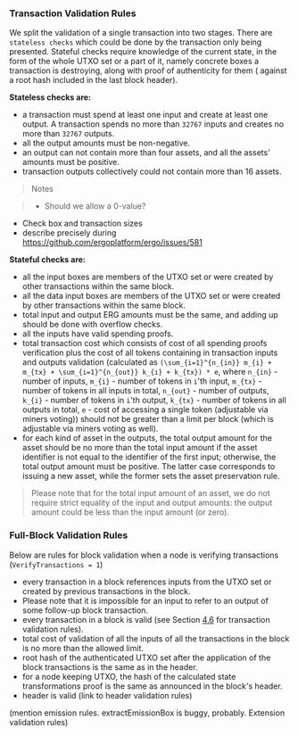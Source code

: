 

### Transaction Validation Rules 


We split the validation of a single transaction into two stages. There are `stateless checks` which could be done by the transaction only being presented. Stateful checks require knowledge of the current state, in the form of the whole UTXO set or a part of it, namely concrete boxes a transaction is destroying, along with proof of authenticity for them ( against a root hash included in the last block header).

**Stateless checks are:**

-   a transaction must spend at least one input and create at least one output. A transaction spends no more than `32767` inputs and creates no more than `32767` outputs.
-   all the output amounts must be non-negative.
-   an output can not contain more than four assets, and all the assets' amounts must be positive.
-   transaction outputs collectively could not contain more than 16 assets.

> Notes

>- Should we allow a 0-value?
- Check box and transaction sizes
- describe precisely during https://github.com/ergoplatform/ergo/issues/581


**Stateful checks are:**

-   all the input boxes are members of the UTXO set or were created by other transactions within the same block. 
-   all the data input boxes are members of the UTXO set or were created by other transactions within the same block. 
-   total input and output ERG amounts must be the same, and adding up should be done with overflow checks.
-   all the inputs have valid spending proofs.
-   total transaction cost which consists of cost of all spending proofs verification plus the cost of all tokens containing in transaction inputs and outputs validation (calculated as `(\sum_{i=1}^{n_{in}} m_{i} + m_{tx} + \sum_{i=1}^{n_{out}} k_{i} + k_{tx}) * e`, where `n_{in}` - number of inputs, `m_{i}` - number of tokens in `i`'th input, `m_{tx}` - number of tokens in all inputs in total, `n_{out}` - number of outputs, `k_{i}` - number of tokens in `i`'th output, `k_{tx}` - number of tokens in all outputs in total, `e` - cost of accessing a single token (adjustable via miners voting)) should not be greater than a limit per block (which is adjustable via miners voting as well).
-   for each kind of asset in the outputs, the total output amount for the asset should be no more than the total input amount if the asset identifier is not equal to the identifier of the first input; otherwise, the total output amount must be positive. The latter case corresponds to issuing a new asset, while the former sets the asset preservation rule. 

> Please note that for the total input amount of an asset, we do not require strict equality of the input and output amounts: the output amount could be less than the input amount (or zero).


### Full-Block Validation Rules

Below are rules for block validation when a node is verifying transactions (`VerifyTransactions = 1`)

-   every transaction in a block references inputs from the UTXO set or created by previous transactions in the block. 
-   Please note that it is impossible for an input to refer to an output of some follow-up block transaction.
-   every transaction in a block is valid (see Section [4.6](#transaction-validation-rules) for transaction validation rules).
-   total cost of validation of all the inputs of all the transactions in the block is no more than the allowed limit.
-   root hash of the authenticated UTXO set after the application of the block transactions is the same as in the header.
-   for a node keeping UTXO, the hash of the calculated state transformations proof is the same as announced in the block's header.
-   header is valid  (link to header validation rules)

(mention emission rules. extractEmissionBox is buggy, probably. Extension validation rules)
